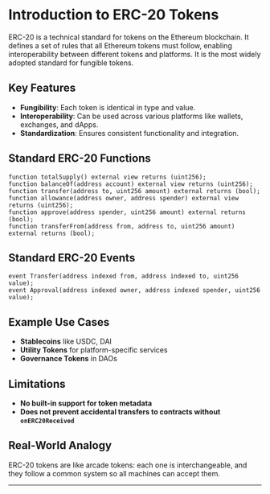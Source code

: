 # Introduction to ERC-20 Tokens

ERC-20 is a technical standard for tokens on the Ethereum blockchain. It defines a set of rules that all Ethereum tokens must follow, enabling interoperability between different tokens and platforms. It is the most widely adopted standard for fungible tokens.

## Key Features

- **Fungibility**: Each token is identical in type and value.
- **Interoperability**: Can be used across various platforms like wallets, exchanges, and dApps.
- **Standardization**: Ensures consistent functionality and integration.

## Standard ERC-20 Functions

```solidity
function totalSupply() external view returns (uint256);
function balanceOf(address account) external view returns (uint256);
function transfer(address to, uint256 amount) external returns (bool);
function allowance(address owner, address spender) external view returns (uint256);
function approve(address spender, uint256 amount) external returns (bool);
function transferFrom(address from, address to, uint256 amount) external returns (bool);
```

## Standard ERC-20 Events

```solidity
event Transfer(address indexed from, address indexed to, uint256 value);
event Approval(address indexed owner, address indexed spender, uint256 value);
```

## Example Use Cases

- **Stablecoins** like USDC, DAI
- **Utility Tokens** for platform-specific services
- **Governance Tokens** in DAOs

## Limitations

- **No built-in support for token metadata**
- **Does not prevent accidental transfers to contracts without `onERC20Received`**

## Real-World Analogy

ERC-20 tokens are like arcade tokens: each one is interchangeable, and they follow a common system so all machines can accept them.

---

